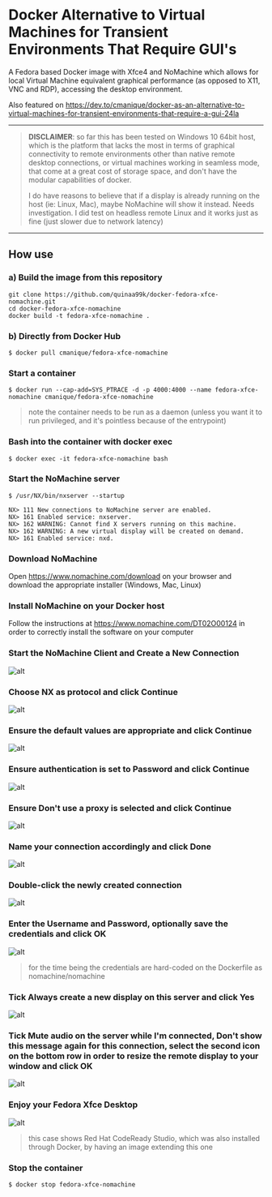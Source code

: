 # Docker Alternative to Virtual Machines for Transient Environments That Require GUI's

A Fedora based Docker image with Xfce4 and NoMachine which allows for local Virtual Machine equivalent graphical performance (as opposed to X11, VNC and RDP), accessing the desktop environment.

Also featured on https://dev.to/cmanique/docker-as-an-alternative-to-virtual-machines-for-transient-environments-that-require-a-gui-24la

----------
> **DISCLAIMER**: so far this has been tested on Windows 10 64bit host, which is the platform that lacks the most in terms of graphical connectivity to remote environments other than native remote desktop connections, or virtual machines working in seamless mode, that come at a great cost of storage space, and don't have the modular capabilities of docker.
> 
> I do have reasons to believe that if a display is already running on the host (ie: Linux, Mac), maybe NoMachine will show it instead. Needs investigation. I did test on headless remote Linux and it works just as fine (just slower due to network latency)
----------

## How use

### a) Build the image from this repository

```
git clone https://github.com/quinaa99k/docker-fedora-xfce-nomachine.git
cd docker-fedora-xfce-nomachine
docker build -t fedora-xfce-nomachine .
```   

### b) Directly from Docker Hub

```
$ docker pull cmanique/fedora-xfce-nomachine
```

### Start a container

```
$ docker run --cap-add=SYS_PTRACE -d -p 4000:4000 --name fedora-xfce-nomachine cmanique/fedora-xfce-nomachine
```

> note the container needs to be run as a daemon (unless you want it to run privileged, and it's pointless because of the entrypoint)

### Bash into the container with docker exec

```
$ docker exec -it fedora-xfce-nomachine bash
```

### Start the NoMachine server

```
$ /usr/NX/bin/nxserver --startup

NX> 111 New connections to NoMachine server are enabled.
NX> 161 Enabled service: nxserver.
NX> 162 WARNING: Cannot find X servers running on this machine.
NX> 162 WARNING: A new virtual display will be created on demand.
NX> 161 Enabled service: nxd.
```

### Download NoMachine

Open https://www.nomachine.com/download on your browser and download the appropriate installer (Windows, Mac, Linux)

### Install NoMachine on your Docker **host**

Follow the instructions at https://www.nomachine.com/DT02O00124 in order to correctly install the software on your computer

### Start the NoMachine Client and Create a New Connection

![alt](https://github.com/cmanique/docker-fedora-xfce-nomachine/blob/media/readme-001-nomachine-new.jpg?raw=true)

### Choose **NX** as protocol and click **Continue**

![alt](https://github.com/cmanique/docker-fedora-xfce-nomachine/blob/media/readme-002-nomachine-protocol.jpg?raw=true)

### Ensure the default values are appropriate and click **Continue**

![alt](https://github.com/cmanique/docker-fedora-xfce-nomachine/blob/media/readme-003-nomachine-host.jpg?raw=true)

### Ensure authentication is set to **Password** and click **Continue**

![alt](https://github.com/cmanique/docker-fedora-xfce-nomachine/blob/media/readme-004-nomachine-authentication.jpg?raw=true)

### Ensure **Don't use a proxy** is selected and click **Continue**

![alt](https://github.com/cmanique/docker-fedora-xfce-nomachine/blob/media/readme-005-nomachine-proxy.jpg?raw=true)

### Name your connection accordingly and click **Done**

![alt](https://github.com/cmanique/docker-fedora-xfce-nomachine/blob/media/readme-006-nomachine-saveas.jpg?raw=true)

### **Double-click** the newly created connection

![alt](https://github.com/cmanique/docker-fedora-xfce-nomachine/blob/media/readme-007-nomachine-connect.jpg?raw=true)

### Enter the **Username** and **Password**, optionally save the credentials and click **OK**

![alt](https://github.com/cmanique/docker-fedora-xfce-nomachine/blob/media/readme-008-nomachine-unp.jpg?raw=true)

> for the time being the credentials are hard-coded on the Dockerfile as nomachine/nomachine

### Tick **Always create a new display on this server** and click **Yes**

![alt](https://github.com/cmanique/docker-fedora-xfce-nomachine/blob/media/readme-009-nomachine-createdisplay.jpg?raw=true)

### Tick **Mute audio on the server while I'm connected**, **Don't show this message again for this connection**, select the second icon on the bottom row in order to resize the remote display to your window and click **OK**

![alt](https://github.com/cmanique/docker-fedora-xfce-nomachine/blob/media/readme-010-nomachine-audio.jpg?raw=true)

### Enjoy your Fedora Xfce Desktop

![alt](https://github.com/cmanique/docker-fedora-xfce-nomachine/blob/media/readme-011-nomachine-fullscreen.jpg?raw=true)

> this case shows Red Hat CodeReady Studio, which was also installed through Docker, by having an image extending this one

### Stop the container

```
$ docker stop fedora-xfce-nomachine
```
